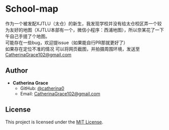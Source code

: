 # School-map

作为一个被发配XJTLU（太仓）的新生，我发现学校并没有给太仓校区弄一个较为友好的地图（XJTLU本部有一个，微信小程序：西浦地图），所以奈某花了一下午自己手搓了个地图。  
可能存在一些bug，欢迎提issue（如果能自行PR那就更好了）   
如果存在定位不准的情况 可以将网页截图，并拍摄周围环境，发送至 CatherinaGrace102@gmail.com  

## Author

- **Catherina Grace**  
  - GitHub: [@catherina0](https://github.com/catherina0)  
  - Email: CatherinaGrace102@gmail.com

## License

This project is licensed under the [MIT License](https://opensource.org/licenses/MIT). 
